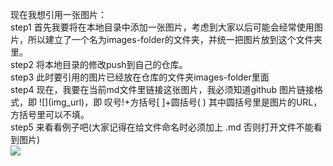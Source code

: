 现在我想引用一张图片：  
step1 首先我要将在本地目录中添加一张图片，考虑到大家以后可能会经常使用图片，所以建立了一个名为images-folder的文件夹，并统一把图片放到这个文件夹里。  
step2 将本地目录的修改push到自己的仓库。  
step3 此时要引用的图片已经放在仓库的文件夹images-folder里面  
step4 现在，我要在当前md文件里链接这张图片，我必须知道github 图片链接格式，即 \!\[]\(img_url)，即 叹号!+方括号[ ]+圆括号( ) 其中圆括号里是图片的URL，方括号里可以不填。  
step5 来看看例子吧(大家记得在给文件命名时必须加上 .md 否则打开文件不能看到图片)  
![](https://github.com/bigbeats/Git-Github-notes-for-study/blob/master/images-folder/TeamLogo.png)
